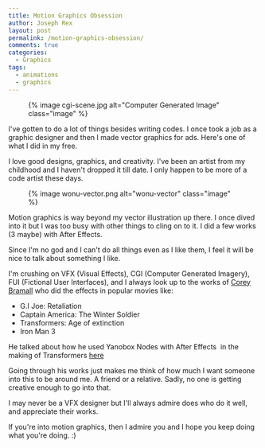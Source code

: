 ```yaml
---
title: Motion Graphics Obsession
author: Joseph Rex
layout: post
permalink: /motion-graphics-obsession/
comments: true
categories:
  - Graphics
tags:
  - animations
  - graphics
---
```

<figure>
{% image cgi-scene.jpg alt="Computer Generated Image" class="image" %}
</figure>

I've gotten to do a lot of things besides writing codes. I once took a job as a graphic designer and then I made vector graphics for ads. Here's one of what I did in my free.

I love good designs, graphics, and creativity. I've been an artist from my childhood and I haven't dropped it till date. I only happen to be more of a code artist these days.
<!--more-->

<figure>
{% image wonu-vector.png alt="wonu-vector" class="image" %}
</figure>

Motion graphics is way beyond my vector illustration up there. I once dived into it but I was too busy with other things to cling on to it. I did a few works (3 maybe) with After Effects.

Since I'm no god and I can't do all things even as I like them, I feel it will be nice to talk about something I like.

I'm crushing on VFX (Visual Effects), CGI (Computer Generated Imagery), FUI (Fictional User Interfaces), and I always look up to the works of <a href="http://deccadigital.com/about/" target="_blank">Corey Bramall</a> who did the effects in popular movies like:

  * G.I Joe: Retaliation
  * Captain America: The Winter Soldier
  * Transformers: Age of extinction
  * Iron Man 3

He talked about how he used Yanobox Nodes with After Effects  in the making of Transformers <a href="http://fxfactory.com/blog/after-effects/nodes-used-in-transformers-age-of-extinction/" target="_blank">here</a>

Going through his works just makes me think of how much I want someone into this to be around me. A friend or a relative. Sadly, no one is getting creative enough to go into that.

I may never be a VFX designer but I'll always admire does who do it well, and appreciate their works.

If you're into motion graphics, then I admire you and I hope you keep doing what you're doing. :)
